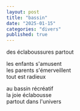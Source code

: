 ```yaml
---
layout: post
title: "bassin"
date: "2025-01-15"
categories: "divers"
published: true
---
```


des éclaboussures partout  

les enfants s'amusent  
les parents s'émerveillent  
tout est radieux  

au bassin récréatif  
la joie éclabousse  
partout dans l'univers  
